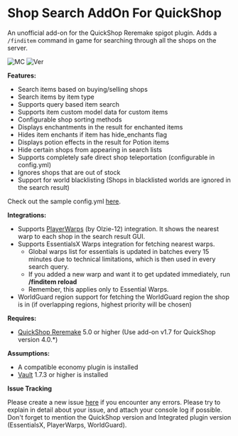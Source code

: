 # Shop Search AddOn For QuickShop

An unofficial add-on for the QuickShop Reremake spigot plugin.
Adds a `/finditem` command in game for searching through all the shops on the server.

![MC](https://img.shields.io/badge/Minecraft-Java%20Edition:%201.16.5%20--%201.18.1-brightgreen)
![Ver](https://img.shields.io/spiget/version/95104?label=Current%20Spigot%20Version)

**Features:**
- Search items based on buying/selling shops
- Search items by item type
- Supports query based item search
- Supports item custom model data for custom items
- Configurable shop sorting methods
- Displays enchantments in the result for enchanted items
- Hides item enchants if item has hide_enchants flag
- Displays potion effects in the result for Potion items
- Hide certain shops from appearing in search lists
- Supports completely safe direct shop teleportation (configurable in config.yml)
- Ignores shops that are out of stock
- Support for world blacklisting (Shops in blacklisted worlds are ignored in the search result)

Check out the sample config.yml [here](https://gitlab.com/ronsane/QSFindItemAddOn/-/wikis/Sample-config.yml).

**Integrations:**
- Supports [PlayerWarps](https://www.spigotmc.org/resources/66692/) (by Olzie-12) integration. It shows the nearest warp to each shop in the search result GUI.
- Supports EssentialsX Warps integration for fetching nearest warps.
  - Global warps list for essentials is updated in batches every 15 minutes due to technical limitations, which is then used in every search query.
  - If you added a new warp and want it to get updated immediately, run **/finditem reload**
  - Remember, this applies only to Essential Warps.
- WorldGuard region support for fetching the WorldGuard region the shop is in (if overlapping regions, highest priority will be chosen)

**Requires:**
- [QuickShop Reremake](https://www.spigotmc.org/resources/62575/) 5.0 or higher (Use add-on v1.7 for QuickShop version 4.0.*)

**Assumptions:**
- A compatible economy plugin is installed
- [Vault](https://www.spigotmc.org/resources/34315/) 1.7.3 or higher is installed

**Issue Tracking**

Please create a new issue [here](https://gitlab.com/ronsane/QSFindItemAddOn/-/issues) if you encounter any errors. Please try to explain in detail about your issue, and attach your console log if possible. Don't forget to mention the QuickShop version and Integrated plugin version (EssentialsX, PlayerWarps, WorldGuard).
